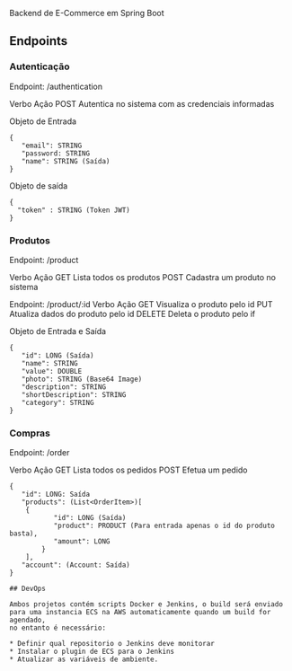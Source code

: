 Backend de E-Commerce em Spring Boot

## Endpoints

### Autenticação
Endpoint: /authentication

Verbo  Ação
POST   Autentica no sistema com as credenciais informadas

Objeto de Entrada
```
{
   "email": STRING
   "password: STRING
   "name": STRING (Saída)
}
```

Objeto de saída
```
{
  "token" : STRING (Token JWT)
}
```

### Produtos
Endpoint: /product

Verbo  Ação
GET    Lista todos os produtos
POST   Cadastra um produto no sistema

Endpoint: /product/:id
Verbo  Ação
GET    Visualiza o produto pelo id
PUT    Atualiza dados do produto pelo id
DELETE Deleta o produto pelo if

Objeto de Entrada e Saída
```
{
   "id": LONG (Saída)
   "name": STRING
   "value": DOUBLE
   "photo": STRING (Base64 Image)
   "description": STRING
   "shortDescription": STRING
   "category": STRING
}
```

### Compras
Endpoint: /order

Verbo  Ação
GET    Lista todos os pedidos
POST   Efetua um pedido 

```
{
   "id": LONG: Saída
   "products": (List<OrderItem>)[
	{
           "id": LONG (Saída)
           "product": PRODUCT (Para entrada apenas o id do produto basta),
           "amount": LONG
        }
    ],
   "account": (Account: Saída)
}

## DevOps

Ambos projetos contém scripts Docker e Jenkins, o build será enviado 
para uma instancia ECS na AWS automaticamente quando um build for agendado,
no entanto é necessário:

* Definir qual repositorio o Jenkins deve monitorar
* Instalar o plugin de ECS para o Jenkins 
* Atualizar as variáveis de ambiente.



